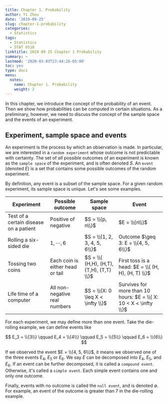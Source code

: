 ```yaml
---
title: Chapter 1. Probability
author: Yi Zhou
date: '2019-09-25'
slug: chapter-1-probability
categories:
  - Statistics
tags:
  - Statistics
  - STAT 6510
linktitle: 2019 09 25 Chapter 1 Probability
summary: ~
lastmod: '2020-03-03T23:44:26-05:00'
toc: yes
type: docs
menu:
  notes:
    name: Chapter 1. Probability
    weight: 2
---
```


In this chapter, we introduce the concept of the probability of an event. Then we show how probabilities  can be computed in certain situations. As a preliminary, however, we need to discuss the concept of the sample space and the events of an experiment.

## Experiment, sample space and events

An experiment is the process by which an observation is made. In particular, we are interested in a `random experiment` whose outcome is not predictable with certainty. The set of *all* possible outcomes of an experiment is known as the `sample space` of the experiment, and is often denoted $S$. An `event` (denoted $E$) is a set that contains some possible outcomes of the random experiment.

By definition, any event is a subset of the sample space. For a given random experiment, its sample space is unique. Let's see some examples.

| Experiment                             | Possible outcome                 | Sample space                             | Event                                                        |
| -------------------------------------- | -------------------------------- | ---------------------------------------- | ------------------------------------------------------------ |
| Test of a certain disease on a patient | Positive of negative             | $S = \\{p, n\\}$                         | $E = \\{n\\}$                                                |
| Rolling a six-sided die                | $1, \cdots, 6$                   | $S = \\{1, 2, 3, 4, 5, 6\\}$             | Outcome $\geq 3: E = \\{4, 5, 6\\}$                          |
| Tossing two coins                      | Each coin is either head or tail | $S = \\{ (H,H), (H,T), (T,H), (T,T) \\}$ | First toss is a head: $E = \\{ (H, H), (H, T) \\}$           |
| Life time of a computer                | All non-negative real numbers    | $S = \\{X: 0 \leq X < \infty \\}$        | Survives for more than 10 hours: $E = \\{ X: 10 < X < \infty \\}$ |

For each experiment, we may define more than one event. Take the die-rolling example, we can define events like

$$
E_3 = \\{3\\} \qquad E_4 = \\{4\\} \qquad E_5 = \\{5\\} \qquad E_6 = \\{6\\}
$$

If we observed the event $E = \\{4, 5, 6\\}$, it means we observed one of the three events $E_4$, $E_5$ or $E_6$. We say $E$ can be decomposed into $E_4$, $E_5$, and $E_6$. If an event can be further decomposed, it is called a `compound event`. Otherwise, it's called a `simple event`. Each simple event contains one and only one outcome.

Finally, events with no outcome is called the `null event`, and is denoted $\emptyset$. For example, an event of the outcome is greater than 7 in the die-rolling example.


